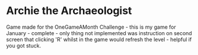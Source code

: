 Archie the Archaeologist
========================

Game made for the OneGameAMonth Challenge - this is my game for January - complete -
only thing not implemented was instruction on second screen that clicking 'R' whilst
in the game would refresh the level - helpful if you got stuck.